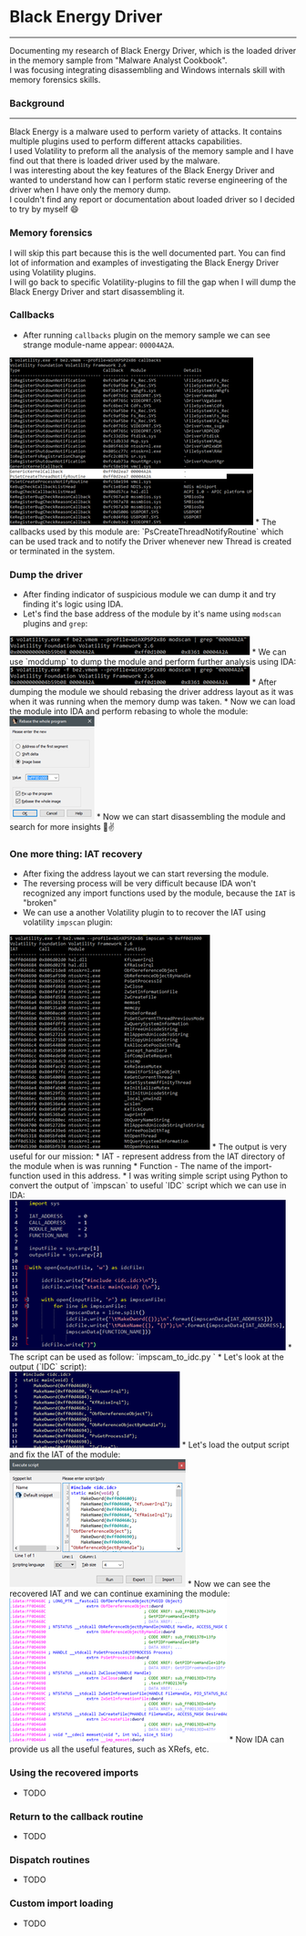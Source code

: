 # Black Energy Driver
---
Documenting my research of Black Energy Driver, which is the loaded driver in the memory sample from "Malware Analyst Cookbook". <br>
I was focusing integrating disassembling and Windows internals skill with memory forensics skills.

### Background 
---
Black Energy is a malware used to perform variety of attacks. It contains multiple plugins used to perform different attacks capabilities.<br>
I used Volatility to preform all the analysis of the memory sample and I have find out that there is loaded driver used by the malware. <br>
I was interesting about the key features of the Black Energy Driver and wanted to understand how can I perform static reverse engineering of the driver when I have only the memory dump.<br> 
I couldn't find any report or documentation about loaded driver so I decided to try by myself 😄

### Memory forensics
I will skip this part because this is the well documented part. You can find lot of information and examples of investigating the Black Energy Driver using Volatility plugins.<br>
I will go back to specific Volatility-plugins to fill the gap when I will dump the Black Energy Driver and start disassembling it.

### Callbacks 
* After running `callbacks` plugin on the memory sample we can see strange module-name appear: `00004A2A`.<br>
<img src="./Images/callbacks.png">
* The callbacks used by this module are: `PsCreateThreadNotifyRoutine` which can be used track and to notify the Driver whenever new Thread is created or terminated in the system.

### Dump the driver
* After finding indicator of suspicious module we can dump it and try finding it's logic using IDA.
* Let's find the base address of the module by it's name using `modscan` plugins and `grep`:<br>
<img src="./Images/modscan_00004A2A.png">
* We can use `moddump` to dump the module and perform further analysis using IDA:<br>
<img src="./Images/modscan_00004A2A.png">
* After dumping the module we should rebasing the driver address layout as it was when it was running when the memory dump was taken.
* Now we can load the module into IDA and perform rebasing to whole the module:<br>
<img src="./Images/ida_rebasing.png">
* Now we can start disassembling the module and search for more insights 💪✌️

### One more thing: IAT recovery 
* After fixing the address layout we can start reversing the module.
* The reversing process will be very difficult because IDA won't recognized any import functions used by the module, because the `IAT` is "broken"
* We can use a another Volatility plugin to  to recover the IAT using volatility `impscan` plugin:<br>
<img src="./Images/impscan_00004A2A.png">
* The output is very useful for our mission:
  * IAT - represent address from the IAT directory of the module when is was running
  * Function - The name of the import-function used in this address.
* I was writing simple script using Python to convert the output of `impscan` to useful `IDC` script which we can use in IDA:<br>
<img src="./Images/impscan_to_idc.png">
* The script can be used as follow: `impscam_to_idc.py <iat_dump> <recovery_output>`
* Let's look at the output (`IDC` script):<br>
<img src="./Images/iat_recovery_idc.png">
* Let's load the output script and fix the IAT of the module:<br>
<img src="./Images/loading_iat_recovery_script.png">
* Now we can see the recovered IAT and we can continue examining the module:<br>
<img src="./Images/recoverd_iat.png">
* Now IDA can provide us all the useful features, such as XRefs, etc.

### Using the recovered imports
* TODO

### Return to the callback routine
* TODO

### Dispatch routines
* TODO

### Custom import loading 
* TODO